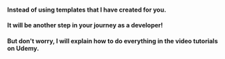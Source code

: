 
#### Instead of using templates that I have created for you. 
#### It will be another step in your journey as a developer!
#### But don't worry, I will explain how to do everything in the video tutorials on Udemy.